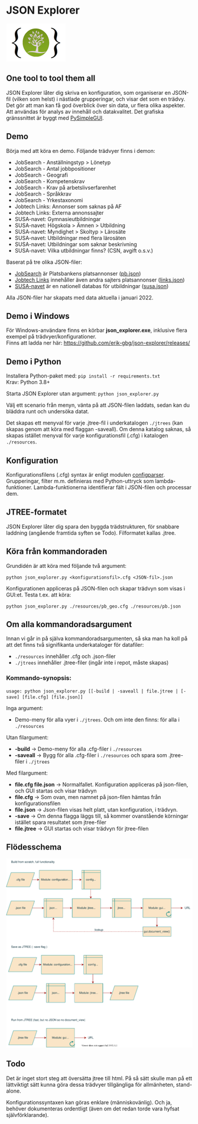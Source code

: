 # JSON Explorer

![](images/logo.png)

## One tool to tool them all

JSON Explorer låter dig skriva en konfiguration, som organiserar en JSON-fil (vilken som helst) i nästlade grupperingar, och visar det som en trädvy. 
Det gör att man kan få god överblick över sin data, ur flera olika aspekter. 
Att användas för analys av innehåll och datakvalitet. 
Det grafiska gränssnittet är byggt med [PySimpleGUI](https://pysimplegui.readthedocs.io/).

## Demo

Börja med att köra en demo. Följande trädvyer finns i demon:
* JobSearch - Anställningstyp > Lönetyp
* JobSearch - Antal jobbpositioner
* JobSearch - Geografi
* JobSearch - Kompetenskrav
* JobSearch - Krav på arbetslivserfarenhet
* JobSearch - Språkkrav
* JobSearch - Yrkestaxonomi
* Jobtech Links: Annonser som saknas på AF
* Jobtech Links: Externa annonssajter
* SUSA-navet: Gymnasieutbildningar
* SUSA-navet: Högskola > Ämnen > Utbildning
* SUSA-navet: Myndighet > Skoltyp > Lärosäte
* SUSA-navet: Utbildningar med flera lärosäten
* SUSA-navet: Utbildningar som saknar beskrivning
* SUSA-navet: Vilka utbildningar finns? (CSN, avgift o.s.v.)

Baserat på tre olika JSON-filer:
* [JobSearch](https://jobsearch.api.jobtechdev.se/) är Platsbankens platsannonser ([pb.json](https://jobstream.api.jobtechdev.se/))
* [Jobtech Links](https://links.api.jobtechdev.se/) innehåller även andra sajters platsannonser ([links.json](https://data.jobtechdev.se/annonser/jobtechlinks/index.html))
* [SUSA-navet](https://susanavet2.skolverket.se/swagger-ui/) är en nationell databas för utbildningar ([susa.json](https://gitlab.com/arbetsformedlingen/education/education-scraping))

Alla JSON-filer har skapats med data aktuella i januari 2022.

## Demo i Windows

För Windows-användare finns en körbar **json_explorer.exe**, inklusive flera exempel på trädvyer/konfigurationer.   
Finns att ladda ner här: https://github.com/erik-gbg/json-explorer/releases/

## Demo i Python

Installera Python-paket med: `pip install -r requirements.txt`  
Krav: Python 3.8+  

Starta JSON Explorer utan argument: `python json_explorer.py`

Välj ett scenario från menyn, vänta på att JSON-filen laddats, sedan kan du bläddra runt och undersöka datat.

Det skapas ett menyval för varje .jtree-fil i underkatalogen `./jtrees` (kan skapas genom att köra med flaggan -saveall). Om denna katalog saknas, så skapas istället menyval för varje konfigurationsfil (.cfg) i katalogen `./resources`. 

## Konfiguration

Konfigurationsfilens (.cfg) syntax är enligt modulen [configparser](https://docs.python.org/3/library/configparser.html). 
Grupperingar, filter m.m. definieras med Python-uttryck som lambda-funktioner. 
Lambda-funktionerna identifierar fält i JSON-filen och processar dem.

## JTREE-formatet

JSON Explorer låter dig spara den byggda trädstrukturen, för snabbare laddning (angående framtida syften se Todo). 
Filformatet kallas .jtree.

## Köra från kommandoraden

Grundidén är att köra med följande två argument:

    python json_explorer.py <konfigurationsfil>.cfg <JSON-fil>.json

Konfigurationen appliceras på JSON-filen och skapar trädvyn som visas i GUI:et. Testa t.ex. att köra:

    python json_explorer.py ./resources/pb_geo.cfg ./resources/pb.json

## Om alla kommandoradsargument

Innan vi går in på själva kommandoradsargumenten, så ska man ha koll på att det finns två signifikanta underkataloger för datafiler:
* `./resources` innehåller .cfg och .json-filer
* `./jtrees` innehåller .jtree-filer (ingår inte i repot, måste skapas)

### Kommando-synopsis:

    usage: python json_explorer.py [[-build | -saveall | file.jtree | [-save] [file.cfg] [file.json]]

Inga argument:
* Demo-meny för alla vyer i `./jtrees`. Och om inte den finns: för alla i `./resources`

Utan filargument:  
* **-build** -> Demo-meny för alla .cfg-filer i `./resources`
* **-saveall** -> Bygg för alla .cfg-filer i `./resources` och spara som .jtree-filer i `./jtrees`

Med filargument:  
* **file.cfg file.json** -> Normalfallet. Konfiguration appliceras på json-filen, och GUI startas och visar trädvyn
* **file.cfg** -> Som ovan, men namnet på json-filen hämtas från konfigurationsfilen
* **file.json** -> Json-filen visas helt platt, utan konfiguration, i trädvyn.
* **-save** -> Om denna flagga läggs till, så kommer ovanstående körningar istället spara resultatet som jtree-filer
* **file.jtree** -> GUI startas och visar trädvyn för jtree-filen


## Flödesschema

![](images/flowcharts.svg)

## Todo

Det är inget stort steg att översätta jtree till html. 
På så sätt skulle man på ett lättviktigt sätt kunna göra dessa trädvyer tillgängliga för allmänheten, stand-alone.

Konfigurationssyntaxen kan göras enklare (människovänlig). Och ja, behöver dokumenteras ordentligt (även om det redan torde vara hyfsat självförklarande).



